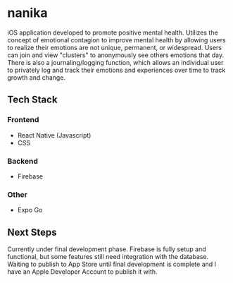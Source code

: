 # nanika
iOS application developed to promote positive mental health. Utilizes the concept of emotional contagion to improve mental health by allowing users to realize their emotions are not unique, permanent, or widespread. Users can join and view "clusters" to anonymously see others emotions that day. There is also a journaling/logging function, which allows an individual user to privately log and track their emotions and experiences over time to track growth and change.
## Tech Stack
### Frontend
- React Native (Javascript)
- CSS
### Backend
- Firebase
### Other
- Expo Go
## Next Steps
Currently under final development phase. Firebase is fully setup and functional, but some features still need integration with the database. Waiting to publish to App Store until final development is complete and I have an Apple Developer Account to publish it with.
